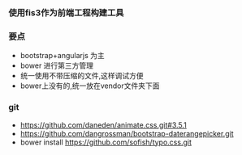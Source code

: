 
###	使用fis3作为前端工程构建工具

###	要点
* bootstrap+angularjs 为主
* bower 进行第三方管理
* 统一使用不带压缩的文件,这样调试方便
* bower上没有的,统一放在vendor文件夹下面

### git 
* https://github.com/daneden/animate.css.git#3.5.1
* https://github.com/dangrossman/bootstrap-daterangepicker.git
* bower install https://github.com/sofish/typo.css.git
